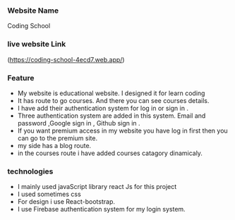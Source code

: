 ### Website Name
Coding School
### live website Link
(https://coding-school-4ecd7.web.app/)

### Feature
* My website is educational website. I designed it for learn coding
* It has route to go courses. And there you can see courses details.
* I have add their authentication system for log in or sign in .
* Three authentication system are added in this system. Email and password ,Google sign in , Github sign in .
* If you want premium access in my website you have log in first 
then you can go to the premium site.
* my side has a blog route.
* in the courses route i have added courses catagory dinamicaly.

### technologies
* I mainly used javaScript library react Js for this project
* I used sometimes css
* For design i use React-bootstrap.
* I use Firebase authentication system for my login system.